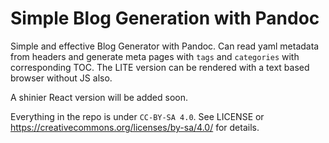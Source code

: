 # Simple Blog Generation with Pandoc

Simple and effective Blog Generator with Pandoc. Can read yaml metadata from
headers and generate meta pages with `tags` and `categories` with corresponding
TOC. The LITE version can be rendered with a text based browser without JS
also.

A shinier React version will be added soon.

Everything in the repo is under `CC-BY-SA 4.0`. See LICENSE or
https://creativecommons.org/licenses/by-sa/4.0/ for details.
